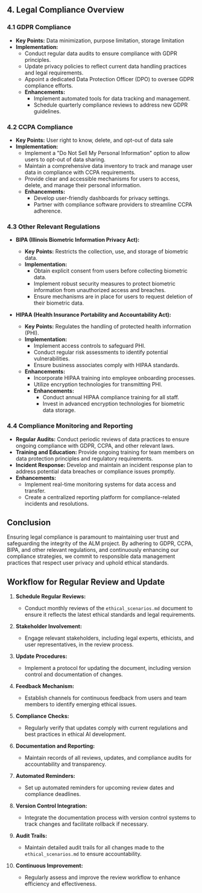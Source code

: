 

## 4. Legal Compliance Overview

### 4.1 GDPR Compliance
- **Key Points:** Data minimization, purpose limitation, storage limitation
- **Implementation:**
  - Conduct regular data audits to ensure compliance with GDPR principles.
  - Update privacy policies to reflect current data handling practices and legal requirements.
  - Appoint a dedicated Data Protection Officer (DPO) to oversee GDPR compliance efforts.
  - **Enhancements:**
    - Implement automated tools for data tracking and management.
    - Schedule quarterly compliance reviews to address new GDPR guidelines.

### 4.2 CCPA Compliance
- **Key Points:** User right to know, delete, and opt-out of data sale
- **Implementation:**
  - Implement a "Do Not Sell My Personal Information" option to allow users to opt-out of data sharing.
  - Maintain a comprehensive data inventory to track and manage user data in compliance with CCPA requirements.
  - Provide clear and accessible mechanisms for users to access, delete, and manage their personal information.
  - **Enhancements:**
    - Develop user-friendly dashboards for privacy settings.
    - Partner with compliance software providers to streamline CCPA adherence.

### 4.3 Other Relevant Regulations
- **BIPA (Illinois Biometric Information Privacy Act):**
  - **Key Points:** Restricts the collection, use, and storage of biometric data.
  - **Implementation:**
    - Obtain explicit consent from users before collecting biometric data.
    - Implement robust security measures to protect biometric information from unauthorized access and breaches.
    - Ensure mechanisms are in place for users to request deletion of their biometric data.

- **HIPAA (Health Insurance Portability and Accountability Act):**
  - **Key Points:** Regulates the handling of protected health information (PHI).
  - **Implementation:**
    - Implement access controls to safeguard PHI.
    - Conduct regular risk assessments to identify potential vulnerabilities.
    - Ensure business associates comply with HIPAA standards.
  - **Enhancements:**
    - Incorporate HIPAA training into employee onboarding processes.
    - Utilize encryption technologies for transmitting PHI.
    - **Enhancements:**
      - Conduct annual HIPAA compliance training for all staff.
      - Invest in advanced encryption technologies for biometric data storage.



### 4.4 Compliance Monitoring and Reporting
- **Regular Audits:** Conduct periodic reviews of data practices to ensure ongoing compliance with GDPR, CCPA, and other relevant laws.
- **Training and Education:** Provide ongoing training for team members on data protection principles and regulatory requirements.
- **Incident Response:** Develop and maintain an incident response plan to address potential data breaches or compliance issues promptly.
- **Enhancements:**
  - Implement real-time monitoring systems for data access and transfer.
  - Create a centralized reporting platform for compliance-related incidents and resolutions.

## Conclusion

Ensuring legal compliance is paramount to maintaining user trust and safeguarding the integrity of the ALM project. By adhering to GDPR, CCPA, BIPA, and other relevant regulations, and continuously enhancing our compliance strategies, we commit to responsible data management practices that respect user privacy and uphold ethical standards.

## Workflow for Regular Review and Update

1. **Schedule Regular Reviews:**
   - Conduct monthly reviews of the `ethical_scenarios.md` document to ensure it reflects the latest ethical standards and legal requirements.
   
2. **Stakeholder Involvement:**
   - Engage relevant stakeholders, including legal experts, ethicists, and user representatives, in the review process.
   
3. **Update Procedures:**
   - Implement a protocol for updating the document, including version control and documentation of changes.
   
4. **Feedback Mechanism:**
   - Establish channels for continuous feedback from users and team members to identify emerging ethical issues.
   
5. **Compliance Checks:**
   - Regularly verify that updates comply with current regulations and best practices in ethical AI development.
   
6. **Documentation and Reporting:**
   - Maintain records of all reviews, updates, and compliance audits for accountability and transparency.
   
7. **Automated Reminders:**
   - Set up automated reminders for upcoming review dates and compliance deadlines.
   
8. **Version Control Integration:**
   - Integrate the documentation process with version control systems to track changes and facilitate rollback if necessary.
   
9. **Audit Trails:**
   - Maintain detailed audit trails for all changes made to the `ethical_scenarios.md` to ensure accountability.
   
10. **Continuous Improvement:**
    - Regularly assess and improve the review workflow to enhance efficiency and effectiveness.



